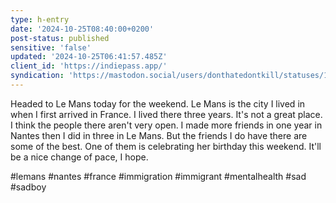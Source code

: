 ```yaml
---
type: h-entry
date: '2024-10-25T08:40:00+0200'
post-status: published
sensitive: 'false'
updated: '2024-10-25T06:41:57.485Z'
client_id: 'https://indiepass.app/'
syndication: 'https://mastodon.social/users/donthatedontkill/statuses/113366696203292970'
---
```

Headed to Le Mans today for the weekend. Le Mans is the city I lived in when I first arrived in France. I lived there three years. It's not a great place. I think the people there aren't very open. I made more friends in one year in Nantes then I did in three in Le Mans. But the friends I do have there are some of the best. One of them is celebrating her birthday this weekend. It'll be a nice change of pace, I hope. 

#lemans #nantes #france #immigration #immigrant #mentalhealth #sad #sadboy
